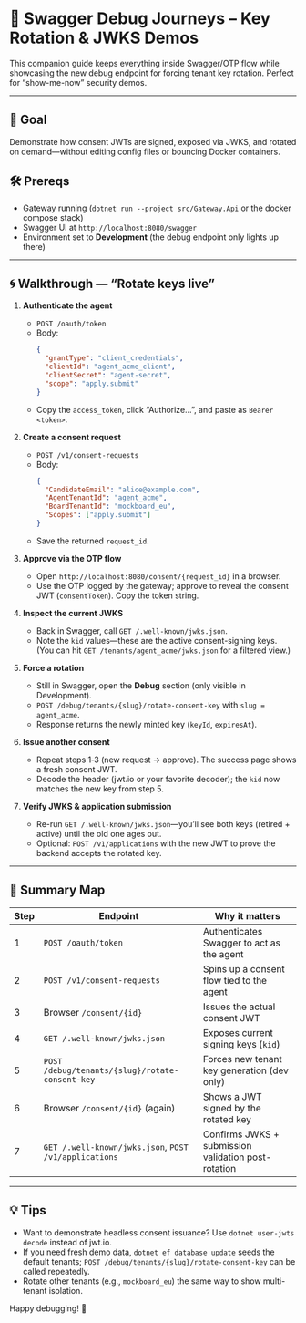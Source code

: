 # 🔧 Swagger Debug Journeys – Key Rotation & JWKS Demos

This companion guide keeps everything inside Swagger/OTP flow while showcasing the new debug endpoint for forcing tenant key rotation. Perfect for “show-me-now” security demos.

---

## 🎯 Goal
Demonstrate how consent JWTs are signed, exposed via JWKS, and rotated on demand—without editing config files or bouncing Docker containers.

## 🛠 Prereqs
- Gateway running (`dotnet run --project src/Gateway.Api` or the docker compose stack)
- Swagger UI at `http://localhost:8080/swagger`
- Environment set to **Development** (the debug endpoint only lights up there)

---

## 🌀 Walkthrough — “Rotate keys live”

1. **Authenticate the agent**
   - `POST /oauth/token`
   - Body:
     ```json
     {
       "grantType": "client_credentials",
       "clientId": "agent_acme_client",
       "clientSecret": "agent-secret",
       "scope": "apply.submit"
     }
     ```
   - Copy the `access_token`, click “Authorize…”, and paste as `Bearer <token>`.

2. **Create a consent request**
   - `POST /v1/consent-requests`
   - Body:
     ```json
     {
       "CandidateEmail": "alice@example.com",
       "AgentTenantId": "agent_acme",
       "BoardTenantId": "mockboard_eu",
       "Scopes": ["apply.submit"]
     }
     ```
   - Save the returned `request_id`.

3. **Approve via the OTP flow**
   - Open `http://localhost:8080/consent/{request_id}` in a browser.
   - Use the OTP logged by the gateway; approve to reveal the consent JWT (`consentToken`). Copy the token string.

4. **Inspect the current JWKS**
   - Back in Swagger, call `GET /.well-known/jwks.json`.
   - Note the `kid` values—these are the active consent-signing keys. (You can hit `GET /tenants/agent_acme/jwks.json` for a filtered view.)

5. **Force a rotation**
   - Still in Swagger, open the **Debug** section (only visible in Development).
   - `POST /debug/tenants/{slug}/rotate-consent-key` with `slug = agent_acme`.
   - Response returns the newly minted key (`keyId`, `expiresAt`).

6. **Issue another consent**
   - Repeat steps 1‑3 (new request → approve). The success page shows a fresh consent JWT.
   - Decode the header (jwt.io or your favorite decoder); the `kid` now matches the new key from step 5.

7. **Verify JWKS & application submission**
   - Re-run `GET /.well-known/jwks.json`—you’ll see both keys (retired + active) until the old one ages out.
   - Optional: `POST /v1/applications` with the new JWT to prove the backend accepts the rotated key.

---

## 🧭 Summary Map

| Step | Endpoint | Why it matters |
|------|----------|----------------|
| 1 | `POST /oauth/token` | Authenticates Swagger to act as the agent |
| 2 | `POST /v1/consent-requests` | Spins up a consent flow tied to the agent |
| 3 | Browser `/consent/{id}` | Issues the actual consent JWT |
| 4 | `GET /.well-known/jwks.json` | Exposes current signing keys (`kid`) |
| 5 | `POST /debug/tenants/{slug}/rotate-consent-key` | Forces new tenant key generation (dev only) |
| 6 | Browser `/consent/{id}` (again) | Shows a JWT signed by the rotated key |
| 7 | `GET /.well-known/jwks.json`, `POST /v1/applications` | Confirms JWKS + submission validation post-rotation |

---

## 💡 Tips
- Want to demonstrate headless consent issuance? Use `dotnet user-jwts decode` instead of jwt.io.
- If you need fresh demo data, `dotnet ef database update` seeds the default tenants; `POST /debug/tenants/{slug}/rotate-consent-key` can be called repeatedly.
- Rotate other tenants (e.g., `mockboard_eu`) the same way to show multi-tenant isolation.

Happy debugging! 🎉
